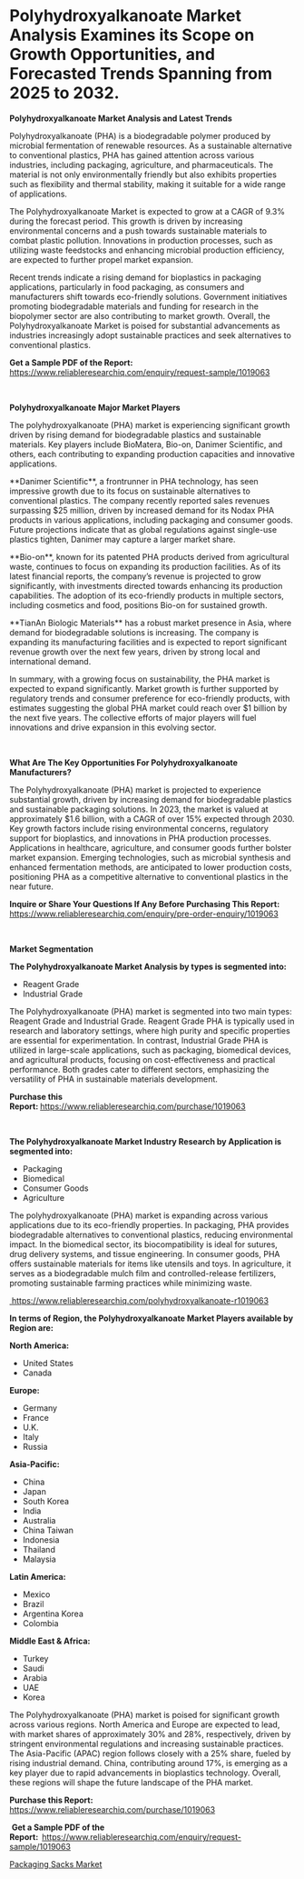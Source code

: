 <p><h1>Polyhydroxyalkanoate Market Analysis Examines its Scope on Growth Opportunities, and Forecasted Trends Spanning from 2025 to 2032.</h1></p><p><strong>Polyhydroxyalkanoate Market Analysis and Latest Trends</strong></p>
<p><p>Polyhydroxyalkanoate (PHA) is a biodegradable polymer produced by microbial fermentation of renewable resources. As a sustainable alternative to conventional plastics, PHA has gained attention across various industries, including packaging, agriculture, and pharmaceuticals. The material is not only environmentally friendly but also exhibits properties such as flexibility and thermal stability, making it suitable for a wide range of applications.</p><p>The Polyhydroxyalkanoate Market is expected to grow at a CAGR of 9.3% during the forecast period. This growth is driven by increasing environmental concerns and a push towards sustainable materials to combat plastic pollution. Innovations in production processes, such as utilizing waste feedstocks and enhancing microbial production efficiency, are expected to further propel market expansion. </p><p>Recent trends indicate a rising demand for bioplastics in packaging applications, particularly in food packaging, as consumers and manufacturers shift towards eco-friendly solutions. Government initiatives promoting biodegradable materials and funding for research in the biopolymer sector are also contributing to market growth. Overall, the Polyhydroxyalkanoate Market is poised for substantial advancements as industries increasingly adopt sustainable practices and seek alternatives to conventional plastics.</p></p>
<p><strong>Get a Sample PDF of the Report:&nbsp;</strong> <a href="https://www.reliableresearchiq.com/enquiry/request-sample/1019063?utm_campaign=2443&utm_medium=2&utm_source=Github&utm_content=ia&utm_term=02042025&utm_id=polyhydroxyalkanoate">https://www.reliableresearchiq.com/enquiry/request-sample/1019063</a></p>
<p>&nbsp;</p>
<p><strong>Polyhydroxyalkanoate Major Market Players</strong></p>
<p><p>The polyhydroxyalkanoate (PHA) market is experiencing significant growth driven by rising demand for biodegradable plastics and sustainable materials. Key players include BioMatera, Bio-on, Danimer Scientific, and others, each contributing to expanding production capacities and innovative applications.</p><p>**Danimer Scientific**, a frontrunner in PHA technology, has seen impressive growth due to its focus on sustainable alternatives to conventional plastics. The company recently reported sales revenues surpassing $25 million, driven by increased demand for its Nodax PHA products in various applications, including packaging and consumer goods. Future projections indicate that as global regulations against single-use plastics tighten, Danimer may capture a larger market share.</p><p>**Bio-on**, known for its patented PHA products derived from agricultural waste, continues to focus on expanding its production facilities. As of its latest financial reports, the company’s revenue is projected to grow significantly, with investments directed towards enhancing its production capabilities. The adoption of its eco-friendly products in multiple sectors, including cosmetics and food, positions Bio-on for sustained growth.</p><p>**TianAn Biologic Materials** has a robust market presence in Asia, where demand for biodegradable solutions is increasing. The company is expanding its manufacturing facilities and is expected to report significant revenue growth over the next few years, driven by strong local and international demand.</p><p>In summary, with a growing focus on sustainability, the PHA market is expected to expand significantly. Market growth is further supported by regulatory trends and consumer preference for eco-friendly products, with estimates suggesting the global PHA market could reach over $1 billion by the next five years. The collective efforts of major players will fuel innovations and drive expansion in this evolving sector.</p></p>
<p>&nbsp;</p>
<p><strong>What Are The Key Opportunities For Polyhydroxyalkanoate Manufacturers?</strong></p>
<p><p>The Polyhydroxyalkanoate (PHA) market is projected to experience substantial growth, driven by increasing demand for biodegradable plastics and sustainable packaging solutions. In 2023, the market is valued at approximately $1.6 billion, with a CAGR of over 15% expected through 2030. Key growth factors include rising environmental concerns, regulatory support for bioplastics, and innovations in PHA production processes. Applications in healthcare, agriculture, and consumer goods further bolster market expansion. Emerging technologies, such as microbial synthesis and enhanced fermentation methods, are anticipated to lower production costs, positioning PHA as a competitive alternative to conventional plastics in the near future.</p></p>
<p><strong>Inquire or Share Your Questions If Any Before Purchasing This Report:</strong> <a href="https://www.reliableresearchiq.com/enquiry/pre-order-enquiry/1019063?utm_campaign=2443&utm_medium=2&utm_source=Github&utm_content=ia&utm_term=02042025&utm_id=polyhydroxyalkanoate">https://www.reliableresearchiq.com/enquiry/pre-order-enquiry/1019063</a></p>
<p>&nbsp;</p>
<p><strong>Market Segmentation</strong></p>
<p><strong>The Polyhydroxyalkanoate Market Analysis by types is segmented into:</strong></p>
<p><ul><li>Reagent Grade</li><li>Industrial Grade</li></ul></p>
<p><p>The Polyhydroxyalkanoate (PHA) market is segmented into two main types: Reagent Grade and Industrial Grade. Reagent Grade PHA is typically used in research and laboratory settings, where high purity and specific properties are essential for experimentation. In contrast, Industrial Grade PHA is utilized in large-scale applications, such as packaging, biomedical devices, and agricultural products, focusing on cost-effectiveness and practical performance. Both grades cater to different sectors, emphasizing the versatility of PHA in sustainable materials development.</p></p>
<p><strong>Purchase this Report:&nbsp;</strong><a href="https://www.reliableresearchiq.com/purchase/1019063?utm_campaign=2443&utm_medium=2&utm_source=Github&utm_content=ia&utm_term=02042025&utm_id=polyhydroxyalkanoate">https://www.reliableresearchiq.com/purchase/1019063</a></p>
<p>&nbsp;</p>
<p><strong>The Polyhydroxyalkanoate Market Industry Research by Application is segmented into:</strong></p>
<p><ul><li>Packaging</li><li>Biomedical</li><li>Consumer Goods</li><li>Agriculture</li></ul></p>
<p><p>The polyhydroxyalkanoate (PHA) market is expanding across various applications due to its eco-friendly properties. In packaging, PHA provides biodegradable alternatives to conventional plastics, reducing environmental impact. In the biomedical sector, its biocompatibility is ideal for sutures, drug delivery systems, and tissue engineering. In consumer goods, PHA offers sustainable materials for items like utensils and toys. In agriculture, it serves as a biodegradable mulch film and controlled-release fertilizers, promoting sustainable farming practices while minimizing waste.</p></p>
<p><a href="https://www.reliableresearchiq.com/polyhydroxyalkanoate-r1019063?utm_campaign=2443&utm_medium=2&utm_source=Github&utm_content=ia&utm_term=02042025&utm_id=polyhydroxyalkanoate">&nbsp;https://www.reliableresearchiq.com/polyhydroxyalkanoate-r1019063</a></p>
<p><strong>In terms of Region, the Polyhydroxyalkanoate Market Players available by Region are:</strong></p>
<p>
    <p> <strong> North America: </strong>
        <ul>
            <li>United States</li>
            <li>Canada</li>
        </ul>
        </p> 
    <p> <strong> Europe: </strong>
        <ul>
            <li>Germany</li>
            <li>France</li>
            <li>U.K.</li>
            <li>Italy</li>
            <li>Russia</li>
        </ul>
        </p> 
    <p> <strong> Asia-Pacific: </strong>
        <ul>
            <li>China</li>
            <li>Japan</li>
            <li>South Korea</li>
            <li>India</li>
            <li>Australia</li>
            <li>China Taiwan</li>
            <li>Indonesia</li>
            <li>Thailand</li>
            <li>Malaysia</li>
        </ul>
        </p> 
    <p> <strong> Latin America: </strong>
        <ul>
            <li>Mexico</li>
            <li>Brazil</li>
            <li>Argentina Korea</li>
            <li>Colombia</li>
        </ul>
        </p> 
    <p> <strong> Middle East & Africa: </strong>
        <ul>
            <li>Turkey</li>
            <li>Saudi</li>
            <li>Arabia</li>
            <li>UAE</li>
            <li>Korea</li>
        </ul>
    </p>
    </p>
<p><p>The Polyhydroxyalkanoate (PHA) market is poised for significant growth across various regions. North America and Europe are expected to lead, with market shares of approximately 30% and 28%, respectively, driven by stringent environmental regulations and increasing sustainable practices. The Asia-Pacific (APAC) region follows closely with a 25% share, fueled by rising industrial demand. China, contributing around 17%, is emerging as a key player due to rapid advancements in bioplastics technology. Overall, these regions will shape the future landscape of the PHA market.</p></p>
<p><strong>Purchase this Report: </strong><a href="https://www.reliableresearchiq.com/purchase/1019063?utm_campaign=2443&utm_medium=2&utm_source=Github&utm_content=ia&utm_term=02042025&utm_id=polyhydroxyalkanoate">https://www.reliableresearchiq.com/purchase/1019063</a></p>
<p>&nbsp;<strong>Get a Sample PDF of the Report:&nbsp;&nbsp;</strong><a href="https://www.reliableresearchiq.com/enquiry/request-sample/1019063?utm_campaign=2443&utm_medium=2&utm_source=Github&utm_content=ia&utm_term=02042025&utm_id=polyhydroxyalkanoate">https://www.reliableresearchiq.com/enquiry/request-sample/1019063</a></p>
<p><strong></strong></p>
<p><p><a href="https://github.com/comasnickie/Market-Research-Report-List-1/blob/main/packaging-sacks-market.md?utm_campaign=2443&utm_medium=2&utm_source=Github&utm_content=ia&utm_term=02042025&utm_id=polyhydroxyalkanoate">Packaging Sacks Market</a></p></p>